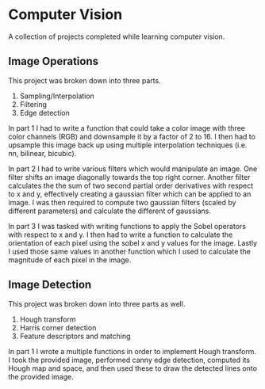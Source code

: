 # Computer Vision
A collection of projects completed while learning computer vision.

## Image Operations
This project was broken down into three parts. 
1. Sampling/Interpolation
2. Filtering
3. Edge detection

In part 1 I had to write a function that could take a color image with three color channels (RGB) and downsample it by a factor of 2 to 16. I then had to upsample this image back up using multiple interpolation techniques (i.e. nn, bilinear, bicubic).

In part 2 I had to write various filters which would manipulate an image. One filter shifts an image diagonally towards the top right corner. Another filter calculates the the sum of two second partial order derivatives with respect to x and y, effectively creating a gaussian filter which can be applied to an image. I was then required to compute two gaussian filters (scaled by different parameters) and calculate the different of gaussians.

In part 3 I was tasked with writing functions to apply the Sobel operators with respect to x and y. I then had to write a function to calculate the orientation of each pixel using the sobel x and y values for the image. Lastly I used those same values in another function which I used to calculate the magnitude of each pixel in the image.

## Image Detection
This project was broken down into three parts as well.
1. Hough transform
2. Harris corner detection
3. Feature descriptors and matching

In part 1 I wrote a multiple functions in order to implement Hough transform. I took the provided image, performed canny edge detection, computed its Hough map and space, and then used these to draw the detected lines onto the provided image.
